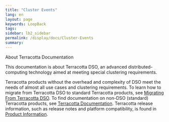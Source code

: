 ```yaml
---
title: "Cluster Events"
lang: en
layout: page
keywords: LoopBack
tags:
sidebar: lb2_sidebar
permalink: /display/docs/Cluster-Events
summary:
---
```


<div class="confluence-information-macro confluence-information-macro-information">

About Terracotta Documentation

<div class="confluence-information-macro-body">

This documentation is about Terracotta DSO, an advanced distributed-computing technology aimed at meeting special clustering requirements.

Terracotta products without the overhead and complexity of DSO meet the needs of almost all use cases and clustering requirements. To learn how to migrate from Terracotta DSO to standard Terracotta products, see [Migrating From Terracotta DSO](https://confluence.terracotta.org/display/docs/Migrating+From+Terracotta+DSO). To find documentation on non-DSO (standard) Terracotta products, see [Terracotta Documentation](http://terracotta.org/documentation). Terracotta release information, such as release notes and platform compatibility, is found in [Product Information](https://confluence.terracotta.org/display/release/Home).

</div>

</div>



